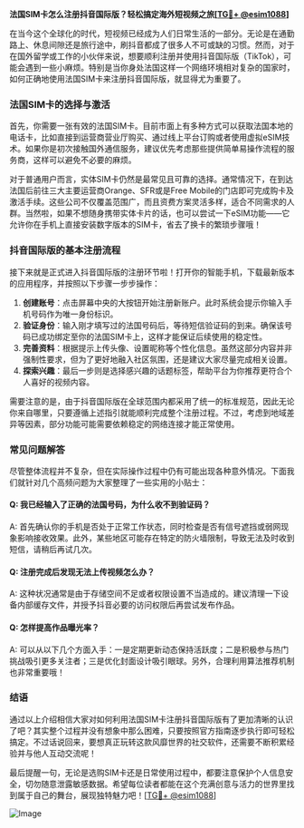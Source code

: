 **法国SIM卡怎么注册抖音国际版？轻松搞定海外短视频之旅[[TG💪+ @esim1088](https://t.me/s/esim1088)]**

在当今这个全球化的时代，短视频已经成为人们日常生活的一部分。无论是在通勤路上、休息间隙还是旅行途中，刷抖音都成了很多人不可或缺的习惯。然而，对于在国外留学或工作的小伙伴来说，想要顺利注册并使用抖音国际版（TikTok），可能会遇到一些小麻烦。特别是当你身处法国这样一个网络环境相对复杂的国家时，如何正确地使用法国SIM卡来注册抖音国际版，就显得尤为重要了。

### 法国SIM卡的选择与激活

首先，你需要一张有效的法国SIM卡。目前市面上有多种方式可以获取法国本地的电话卡，比如直接到运营商营业厅购买、通过线上平台订购或者使用虚拟eSIM技术。如果你是初次接触国外通信服务，建议优先考虑那些提供简单易操作流程的服务商，这样可以避免不必要的麻烦。

对于普通用户而言，实体SIM卡仍然是最常见且可靠的选择。通常情况下，在到达法国后前往三大主要运营商Orange、SFR或是Free Mobile的门店即可完成购卡及激活手续。这些公司不仅覆盖范围广，而且资费方案灵活多样，适合不同需求的人群。当然啦，如果不想随身携带实体卡片的话，也可以尝试一下eSIM功能——它允许你在手机上直接安装数字版本的SIM卡，省去了换卡的繁琐步骤哦！

### 抖音国际版的基本注册流程

接下来就是正式进入抖音国际版的注册环节啦！打开你的智能手机，下载最新版本的应用程序，并按照以下步骤一步步操作：

1. **创建账号**：点击屏幕中央的大按钮开始注册新账户。此时系统会提示你输入手机号码作为唯一身份标识。
2. **验证身份**：输入刚才填写过的法国号码后，等待短信验证码的到来。确保该号码已成功绑定至你的法国SIM卡上，这样才能保证后续使用的稳定性。
3. **完善资料**：根据提示上传头像、设置昵称等个性化信息。虽然这部分内容并非强制性要求，但为了更好地融入社区氛围，还是建议大家尽量完成相关设置。
4. **探索兴趣**：最后一步则是选择感兴趣的话题标签，帮助平台为你推荐更符合个人喜好的视频内容。

需要注意的是，由于抖音国际版在全球范围内都采用了统一的标准规范，因此无论你来自哪里，只要遵循上述指引就能顺利完成整个注册过程。不过，考虑到地域差异等因素，部分功能可能需要依赖稳定的网络连接才能正常使用。

### 常见问题解答

尽管整体流程并不复杂，但在实际操作过程中仍有可能出现各种意外情况。下面我们就针对几个高频问题为大家整理了一些实用的小贴士：

#### Q: 我已经输入了正确的法国号码，为什么收不到验证码？
A: 首先确认你的手机是否处于正常工作状态，同时检查是否有信号遮挡或弱网现象影响接收效果。此外，某些地区可能存在特定的防火墙限制，导致无法及时收到短信，请稍后再试几次。

#### Q: 注册完成后发现无法上传视频怎么办？
A: 这种状况通常是由于存储空间不足或者权限设置不当造成的。建议清理一下设备内部缓存文件，并授予抖音必要的访问权限后再尝试发布作品。

#### Q: 怎样提高作品曝光率？
A: 可以从以下几个方面入手：一是定期更新动态保持活跃度；二是积极参与热门挑战吸引更多关注者；三是优化封面设计吸引眼球。另外，合理利用算法推荐机制也非常重要哦！

### 结语

通过以上介绍相信大家对如何利用法国SIM卡注册抖音国际版有了更加清晰的认识了吧？其实整个过程并没有想象中那么困难，只要按照官方指南逐步执行即可轻松搞定。不过话说回来，要想真正玩转这款风靡世界的社交软件，还需要不断积累经验并与他人互动交流呢！

最后提醒一句，无论是选购SIM卡还是日常使用过程中，都要注意保护个人信息安全，切勿随意泄露敏感数据。希望每位读者都能在这个充满创意与活力的世界里找到属于自己的舞台，展现独特魅力吧！[[TG💪+ @esim1088](https://t.me/s/esim1088)] 

![Image](https://i.postimg.cc/4NQfJmqS/Snipaste-2025-05-13-00-14-12.png)